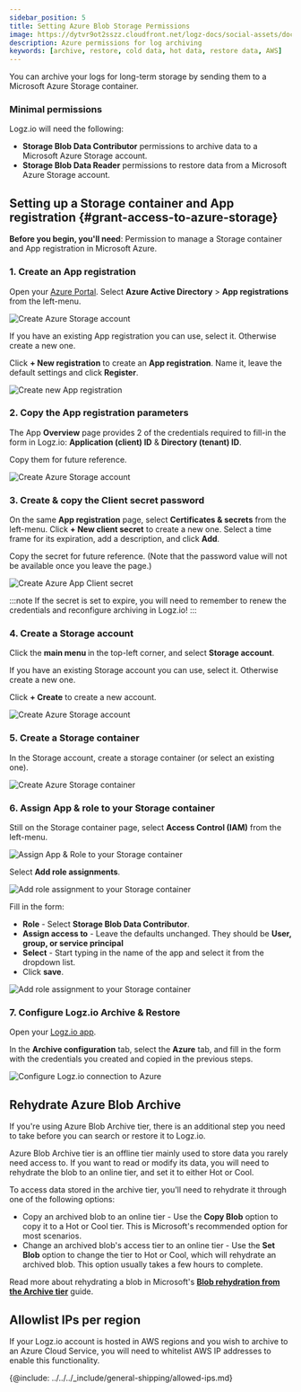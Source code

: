 ```yaml
---
sidebar_position: 5
title: Setting Azure Blob Storage Permissions
image: https://dytvr9ot2sszz.cloudfront.net/logz-docs/social-assets/docs-social.jpg
description: Azure permissions for log archiving
keywords: [archive, restore, cold data, hot data, restore data, AWS]
---
```





You can archive your logs for long-term storage by sending them to a Microsoft Azure Storage container.

### Minimal permissions


Logz.io will need the following:

* **Storage Blob Data Contributor** permissions to archive data to a Microsoft Azure Storage account.
* **Storage Blob Data Reader** permissions to restore data from a Microsoft Azure Storage account.


## Setting up a Storage container and App registration {#grant-access-to-azure-storage}

**Before you begin, you'll need**: Permission to manage a Storage container and App registration in Microsoft Azure.


### 1. Create an App registration

Open your [Azure Portal](https://portal.azure.com/).
Select **Azure Active Directory** > **App registrations** from the left-menu.

![Create Azure Storage account](https://dytvr9ot2sszz.cloudfront.net/logz-docs/archive-azure/azure-app-registration.png)

If you have an existing App registration you can use, select it. Otherwise create a new one.

Click **+ New registration** to create an **App registration**. Name it, leave the default settings and click **Register**.

![Create new App registration](https://dytvr9ot2sszz.cloudfront.net/logz-docs/archive-azure/azure-new-app.png)

### 2. Copy the App registration parameters


The App **Overview** page provides 2 of the credentials required to fill-in the form in Logz.io: **Application (client) ID** & **Directory (tenant) ID**.

Copy them for future reference.

![Create Azure Storage account](https://dytvr9ot2sszz.cloudfront.net/logz-docs/archive-azure/azure-app-id.png)

### 3. Create & copy the Client secret password

On the same **App registration** page, select **Certificates & secrets** from the left-menu.
Click **+ New client secret** to create a new one. Select a time frame for its expiration, add a description, and click **Add**.

Copy the secret for future reference. (Note that the password value will not be available once you leave the page.)

![Create Azure App Client secret](https://dytvr9ot2sszz.cloudfront.net/logz-docs/archive-azure/azure-certificates-secrets.png)

:::note
If the secret is set to expire, you will need to remember to renew the credentials and reconfigure archiving in Logz.io!
:::

### 4. Create a Storage account


Click the **main menu <i class="fas fa-bars"></i>** in the top-left corner, and select **Storage account**.

If you have an existing Storage account you can use, select it. Otherwise create a new one.

Click **+ Create** to create a new account.

![Create Azure Storage account](https://dytvr9ot2sszz.cloudfront.net/logz-docs/archive-azure/create-azure-storage-account.png)

### 5. Create a Storage container


In the Storage account, create a storage container (or select an existing one).

![Create Azure Storage container](https://dytvr9ot2sszz.cloudfront.net/logz-docs/archive-azure/azure-container.png)

### 6. Assign App & role to your Storage container


Still on the Storage container page, select **Access Control (IAM)** from the left-menu.

![Assign App & Role to your Storage container](https://dytvr9ot2sszz.cloudfront.net/logz-docs/archive-azure/azure-container-access.png)

Select **Add role assignments**.

![Add role assignment to your Storage container](https://dytvr9ot2sszz.cloudfront.net/logz-docs/archive-azure/azure-container-add-role-assignment.png)

Fill in the form:

* **Role** - Select **Storage Blob Data Contributor**.
* **Assign access to** - Leave the defaults unchanged. They should be **User, group, or service principal**
* **Select** - Start typing in the name of the app and select it from the dropdown list.
* Click **save**.

![Add role assignment to your Storage container](https://dytvr9ot2sszz.cloudfront.net/logz-docs/archive-azure/azure-container-add-role-assignment1.png)

### 7. Configure Logz.io Archive & Restore

Open your [Logz.io app](https://app.logz.io/#/dashboard/tools/archive-and-restore).

In the **Archive configuration** tab, select the **Azure** tab, and fill in the form with the credentials you created and copied in the previous steps.

![Configure Logz.io connection to Azure](https://dytvr9ot2sszz.cloudfront.net/logz-docs/archive-azure/archive-to-azure.png)


## Rehydrate Azure Blob Archive

If you're using Azure Blob Archive tier, there is an additional step you need to take before you can search or restore it to Logz.io.

Azure Blob Archive tier is an offline tier mainly used to store data you rarely need access to. If you want to read or modify its data, you will need to rehydrate the blob to an online tier, and set it to either Hot or Cool.

To access data stored in the archive tier, you'll need to rehydrate it through one of the following options:

* Copy an archived blob to an online tier - Use the **Copy Blob** option to copy it to a Hot or Cool tier. This is Microsoft's recommended option for most scenarios.
* Change an archived blob's access tier to an online tier - Use the **Set Blob** option to change the tier to Hot or Cool, which will rehydrate an archived blob. This option usually takes a few hours to complete.

Read more about rehydrating a blob in Microsoft's [**Blob rehydration from the Archive tier**](https://learn.microsoft.com/en-us/azure/storage/blobs/archive-rehydrate-overview) guide.


<!--
## Limiting access to trusted networks

To make sure that your Azure Blob storage cannot be accessed by malicious actors who get hold of the access credentials, you can configure the Azure Blob account to only allow logins from trusted networks. Every storage account in Azure has Security rules, which define the access permissions. By default, the storage account is accessible by any network as long as the user has the access credentials.

**Before you begin, you'll need**: Azure CLI installed

To limit the access to trusted networks, add the network rules as follows:


```shell
az storage account network-rule add --subnet /subscriptions/ac7ee52c-3b51-43b5-b667-2498be58418b/resourceGroups/logzio-<REGION>-prod/providers/Microsoft.Network/virtualNetworks/logzio-<REGION>-prod-vnet/subnets/logzio-<REGION>-prod-vnet-subnet-archivers --account-name <CUSTOMER_STORAGE_ACCOUNT_NAME>

az storage account network-rule add --subnet /subscriptions/ac7ee52c-3b51-43b5-b667-2498be58418b/resourceGroups/logzio-<REGION>-prod/providers/Microsoft.Network/virtualNetworks/logzio-<REGION>-prod-vnet/subnets/logzio-<REGION>-prod-vnet-subnet-default --account-name <CUSTOMER_STORAGE_ACCOUNT_NAME>

az storage account network-rule add --subnet /subscriptions/ac7ee52c-3b51-43b5-b667-2498be58418b/resourceGroups/logzio-<REGION>-prod/providers/Microsoft.Network/virtualNetworks/logzio-<REGION>-prod-vnet/subnets/logzio-<REGION>-prod-vnet-subnet-aks-services --account-name <CUSTOMER_STORAGE_ACCOUNT_NAME>
```

Replace `<REGION>` with the region of your **Logz.io account** and `<CUSTOMER_STORAGE_ACCOUNT_NAME>` with the name of your storage account.

-->

## Allowlist IPs per region

If your Logz.io account is hosted in AWS regions and you wish to archive to an Azure Cloud Service, you will need to whitelist AWS IP addresses to enable this functionality.


{@include: ../../../_include/general-shipping/allowed-ips.md}